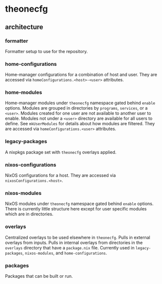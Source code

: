 # theonecfg

## architecture

### formatter

Formatter setup to use for the repository.

### home-configurations

Home-manager configurations for a combination of host and user.
They are accessed via `homeConfigurations.<host>-<user>` attributes.

### home-modules

Home-manager modules under `theonecfg` namespace gated behind `enable` options.
Modules are grouped in directories by `programs`, `services`, or a `<user>`.
Modules created for one user are not available to another user to enable.
Modules not under a `<user>` directory are available for all users to define.
See `mkUserModules` for details about how modules are filtered.
They are accessed via `homeConfigurations.<user>` attributes.

### legacy-packages

A nixpkgs package set with `theonecfg` overlays applied.

### nixos-configurations

NixOS configurations for a host.
They are accessed via `nixosConfigurations.<host>`.

### nixos-modules

NixOS modules under `theonecfg` namespace gated behind `enable` options.
There is currently little structure here except for user specific modules which are in directories.

### overlays

Centralized overlays to be used elsewhere in `theonecfg`.
Pulls in external overlays from inputs.
Pulls in internal overlays from directories in the `overlays` directory that have a `package.nix` file.
Currently used in `legacy-packages`, `nixos-modules`, and `home-configurations`.

### packages

Packages that can be built or run.
